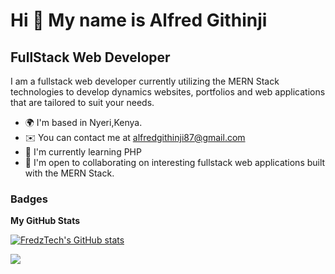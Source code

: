 Hi 👋 My name is Alfred Githinji
================================

FullStack Web Developer
------------------------

I am a fullstack web developer currently utilizing the MERN Stack technologies to develop dynamics websites, portfolios and web applications that are tailored to suit your needs.

* 🌍  I'm based in Nyeri,Kenya.
* ✉️  You can contact me at [alfredgithinji87@gmail.com](mailto:alfredgithinji87@gmail.com)
* 🧠  I'm currently learning PHP
* 🤝  I'm open to collaborating on interesting fullstack web applications built with the MERN Stack.

### Badges

<b>My GitHub Stats</b>

<a href="http://www.github.com/FredzTech"><img src="https://github-readme-stats.vercel.app/api?username=FredzTech&show_icons=true&hide=&count_private=true&title_color=0891b2&text_color=ffffff&icon_color=0891b2&bg_color=0f172a&hide_border=true&show_icons=true" alt="FredzTech's GitHub stats" /></a>

<a href="http://www.github.com/FredzTech"><img src="https://github-readme-streak-stats.herokuapp.com/?user=FredzTech&stroke=ffffff&background=0f172a&ring=0891b2&fire=0891b2&currStreakNum=ffffff&currStreakLabel=0891b2&sideNums=ffffff&sideLabels=ffffff&dates=ffffff&hide_border=true" /></a>

